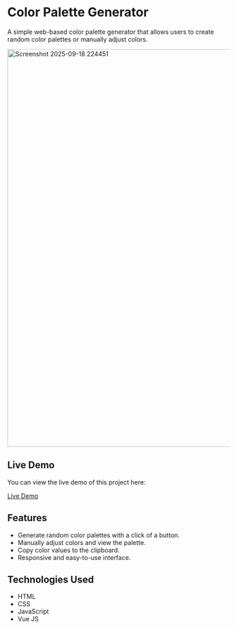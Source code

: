 # Color Palette Generator

A simple web-based color palette generator that allows users to create random color palettes or manually adjust colors.

<img width="1919" height="902" alt="Screenshot 2025-09-18 224451" src="https://github.com/user-attachments/assets/f5e8dc9a-b604-4cc5-8978-0cf24516810f" />

## Live Demo

You can view the live demo of this project here:

[Live Demo](https://qghazal2.github.io/Color-Palette-Generator/)

## Features

- Generate random color palettes with a click of a button.
- Manually adjust colors and view the palette.
- Copy color values to the clipboard.
- Responsive and easy-to-use interface.

## Technologies Used

- HTML
- CSS
- JavaScript
- Vue JS
